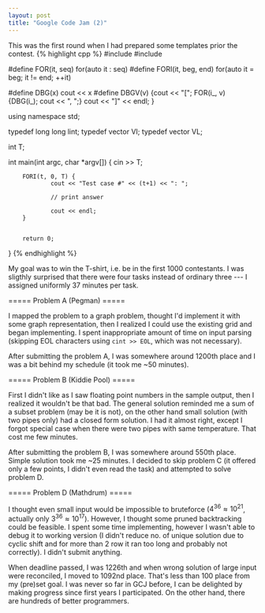 ```yaml
---
layout: post
title: "Google Code Jam (2)"
---
```


This was the first round when I had prepared some templates prior the contest.
{% highlight  cpp %}
#include <iostream>
#include <vector>

#define FOR(it, seq) for(auto it : seq)
#define FORI(it, beg, end) for(auto it = beg; it != end; ++it)

#define DBG(x) cout << x
#define DBGV(v) {cout << "["; FOR(i_, v) {DBG(i_); cout << ", ";} cout << "]" << endl; }

using namespace std;

typedef long long lint;
typedef vector<int> VI;
typedef vector<lint> VL;

int T;

int main(int argc, char *argv[])
{
        cin >> T;

        FORI(t, 0, T) {
                cout << "Test case #" << (t+1) << ": ";

                // print answer

                cout << endl;
        }


        return 0;
}
{% endhighlight %}

My goal was to win the T-shirt, i.e. be in the first 1000 contestants. I was sligthly surprised that there were four tasks instead of ordinary three --- I assigned uniformly 37 minutes per task.

===== Problem A (Pegman) =====

I mapped the problem to a graph problem, thought I'd implement it with some graph representation, then I realized I could use the existing grid and began implementing. I spent inappropriate amount of time on input parsing (skipping EOL characters using `cint >> EOL`, which was not necessary).

After submitting the problem A, I was somewhere around 1200th place and I was a bit behind my schedule (it took me ~50 minutes).

===== Problem B (Kiddie Pool) =====

First I didn't like as I saw floating point numbers in the sample output, then I realized it wouldn't be that bad. The general solution reminded me a sum of a subset problem (may be it is not), on the other hand small solution (with two pipes only) had a closed form solution. I had it almost right, except I forgot special case when there were two pipes with same temperature. That cost me few minutes.

After submitting the problem B, I was somewhere around 550th place. Simple solution took me ~25 minutes. I decided to skip problem C (it offered only a few points, I didn't even read the task) and attempted to solve problem D.

===== Problem D (Mathdrum) =====

I thought even small input would be impossible to bruteforce ($4^{36} \approx 10^{21}$, actually only $3^{36} \approx 10^{17}$). However, I thought some pruned backtracking could be feasible. I spent some time implementing, however I wasn't able to debug it to working version (I didn't reduce no. of unique solution due to cyclic shift and for more than 2 row it ran too long and probably not correctly). I didn't submit anything.


When deadline passed, I was 1226th and when wrong solution of large input were reconciled, I moved to 1092nd place. That's less than 100 place from my (pre)set goal. I was never so far in GCJ before, I can be delighted by making progress since first years I participated. On the other hand, there are hundreds of better programmers.

